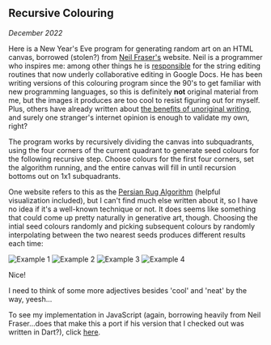 ## Recursive Colouring

_December 2022_

Here is a New Year's Eve program for generating random art on an HTML canvas, borrowed (stolen?) from [Neil Fraser's](https://neil.fraser.name) website. Neil is a programmer who inspires me: among other things he is [responsible](https://github.com/google/diff-match-patch/graphs/contributors) for the string editing routines that now underly collaborative editing in Google Docs. He has been writing versions of this colouring program since the 90's to get familiar with new programming languages, so this is definitely __not__ original material from me, but the images it produces are too cool to resist figuring out for myself. Plus, others have already written about [the benefits of unoriginal writing](https://guzey.com/personal/why-have-a-blog/#why-unoriginal-writing-is-useful), and surely one stranger's internet opinion is enough to validate my own, right?

The program works by recursively dividing the canvas into subquadrants, using the four corners of the current quadrant to generate seed colours for the following recursive step. Choose colours for the first four corners, set the algorithm running, and the entire canvas will fill in until recursion bottoms out on 1x1 subquadrants.

One website refers to this as the [Persian Rug Algorithm](https://www2.seas.gwu.edu/~rhyspj/spring06cs143/lab9/lab9720.html) (helpful visualization included), but I can't find much else written about it, so I have no idea if it's a well-known technique or not. It does seems like something that could come up pretty naturally in generative art, though. Choosing the intial seed colours randomly and picking subsequent colours by randomly interpolating between the two nearest seeds produces different results each time:

![Example 1](rand-colours-1.png "Check") ![Example 2](rand-colours-2.png "them") ![Example 3](rand-colours-3.png "out") ![Example 4](rand-colours-4.png "!")

Nice!

I need to think of some more adjectives besides 'cool' and 'neat' by the way, yeesh...

To see my implementation in JavaScript (again, borrowing heavily from Neil Fraser...does that make this a port if his version that I checked out was written in Dart?), click [here](colours.js).
